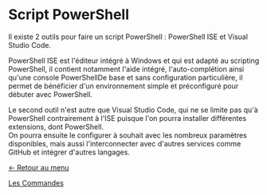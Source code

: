 # Script PowerShell

Il existe 2 outils pour faire un script PowerShell : PowerShell ISE et Visual Studio Code.

PowerShell ISE est l'éditeur intégré à Windows et qui est adapté au scripting PowerShell, il contient notamment l'aide intégré, l'auto-complétion ainsi qu'une console PowerShellDe base et sans configuration particulière, il  permet de bénéficier d'un environnement simple et préconfiguré pour débuter avec PowerShell.

Le second outil n'est autre que Visual Studio Code, qui ne se limite pas qu'à PowerShell contrairement à l'ISE puisque l'on pourra installer différentes extensions, dont PowerShell.  
On pourra ensuite le configurer à souhait avec les nombreux paramètres disponibles, mais aussi l'interconnecter avec d'autres services comme GitHub et intégrer d'autres langages.

[← Retour au menu](https://github.com/mveron13/cours.linux/blob/main/README.md)


[Les Commandes](https://github.com/mveron13/cours.linux/blob/main/powershell/Les_commandes.md)
